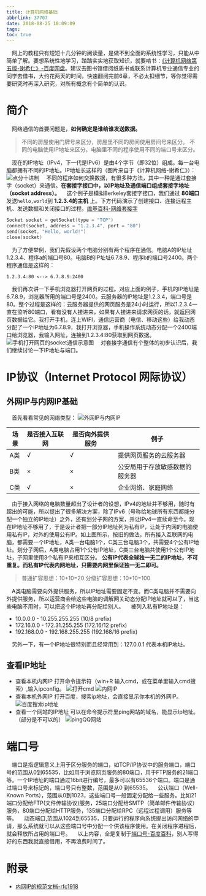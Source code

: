 ```yaml
---
title: 计算机网络基础
abbrlink: 37707
date: 2018-08-25 10:09:09
tags:
toc: true
---
```


&emsp;网上的教程只有短短十几分钟的阅读量，是做不到全面的系统性学习，只能从中简单了解。要想系统性地学习，踏踏实实地获取知识，就要啃书：[《计算机网络第五版-谢希仁》-百度网盘](https://pan.baidu.com/s/1MCiXSAIv0hPSqwf_gWcHGw)。建议去图书馆借阅纸质书或联系计算机专业通信专业的同学去借书，大约花两天的时间，快速翻阅完前6章，不必太扣细节，等你觉得需要研究时再深入研究，对所有概念有个简单的认识。

# 简介
&emsp;网络通信的首要问题是，__如何确定是谁给谁发送数据。__
> 不同的房屋使用门牌号来区分，房屋里不同的房间使用房间号来区分。
不同的电脑使用IP地址来区分，电脑里不同的程序使用不同的端口号来区分。

&emsp;现在的IP地址（IPv4，下一代是IPv6）是由4个字节（即32位）组成。每一台电脑都拥有不同的IP地址。IP地址长这样的（图片来自于《计算机网络-谢希仁》）：
![点分十进制](http://ww1.sinaimg.cn/large/005BIQVbgy1fuo1rwsry0j30t3097jtr.jpg)
&emsp;不同的程序如何交换数据，有很多种方法，其中一种是通过套接字（socket）来通信。__在套接字接口中，以IP地址及通信端口组成套接字地址（socket address）。__
&emsp;这个例子是模拟Berkeley套接字接口，我们通过 __80端口__ 发送`hello,world`到 __1.2.3.4的主机__ 上。下方代码演示了创建接口、连接远程主机、发送数据和关闭接口的过程。[维基百科-网络套接字](https://zh.wikipedia.org/wiki/%E7%B6%B2%E8%B7%AF%E6%8F%92%E5%BA%A7)
```c
Socket socket = getSocket(type = "TCP")
connect(socket, address = "1.2.3.4", port = "80")
send(socket, "Hello, world!")
close(socket)
```
&emsp;为了方便举例，我们先假设两个电脑分别有两个程序在通信。电脑A的IP址址1.2.3.4、程序a的端口号80。电脑B的IP址址6.7.8.9、程序b的端口号2400。两个程序通信是这样的：
```
1.2.3.4:80 <--> 6.7.8.9:2400 
```
&emsp;我们再次讲一下手机浏览器打开网页的过程。对应上面的例子，手机的IP地址是6.7.8.9，浏览器所用的端口号是2400。云服务器的IP地址是1.2.3.4，端口号是80。整个过程是这样的：云服务器提供的网页服务是24小时运行，所以1.2.3.4一直在监听80端口，看有没有人接进来，如果有人接进来请求网页的话，就返回网页数据给它。我打开手机，连上WIFI，通信运营商（电信、移动这些）给我动态分配了一个IP地址为6.7.8.9，我打开浏览器，手机操作系统动态分配一个2400端口给浏览器，我输入网址，连接到1.2.3.4:80获取到网页数据。
![手机打开网页的socket通信示意图](http://ww1.sinaimg.cn/large/005BIQVbgy1fuo2rfdp2oj30iv0bnglw.jpg)
&emsp;对套接字通信有个整体的初步认识后，我们继续讨论一下IP地址与端口。
# IP协议（Internet Protocol 网际协议）
## 外网IP与内网IP基础
&emsp;首先看看常见的网络类型：
![外网IP与内网IP](http://ww1.sinaimg.cn/large/005BIQVbgy1fuoemhdd56j30rr0iwjs6.jpg)

场景|是否接入互联网|是否向外提供服务|例子
---|---|---|---
A类|√|√|提供网页服务的云服务器
B类|×|×|公安局用于存放敏感数据的服务器
C类|√|×|企业网络、家庭网络


&emsp;由于接入网络的电脑数量超出了设计者的设想，IPv4的地址并不够用，随时有超出的可能，所以提出了很多解决方案，除了IPv6（号称给地球所有东西都能分配一个独立的IP地址）之外，还有划分子网的方案，并让IPv4一直续命至今。现在IP地址不够用了，于是设计者把一部分IP地址列为私有IP，让处于内网的电脑使用私有IP，对外的使用公有IP。如上图所示，按旧的做法，所有接入互联网的电脑，都需要一个IP地址，A类一台电脑1个，C类三台电脑3个，共需要4个公有IP地址。划分子网后，A类电脑占用1个公有IP地址，C类三台电脑共使用1个公有IP地址，子网里使用3个私有IP来相互区分。  __公有IP代表全球独一无二的IP地址，不可重复。而私有IP代表内网地址，只需要内网里保证独一无二即可。__ 
> 普通扩容思想：10+10=20
分级扩容思想：10*10=100

&emsp;A类电脑需要向外提供服务，所以IP地址需要固定不变。而C类电脑并不需要向外提供服务，所以运营商会给这些电脑的调解网关动态分配IP地址就可以了，当这些电脑不用时，可以把这个IP地址再分配给别人。
&emsp;被列入私有IP地址是：
- 10.0.0.0        -   10.255.255.255  (10/8 prefix)
- 172.16.0.0      -   172.31.255.255  (172.16/12 prefix)
- 192.168.0.0     -   192.168.255.255 (192.168/16 prefix)

&emsp;另外一下，有一个IP地址很特别而且经常用到：127.0.0.1 代表本机IP地址。

## 查看IP地址
- 查看本机内网IP 
打开命令提示符（win+R 输入cmd，或在菜单里输入cmd搜索）,输入ipconfig。
![打开cmd](http://ww1.sinaimg.cn/large/005BIQVbgy1fupe1tykypj314s0nawr3.jpg)
![内网IP](http://ww1.sinaimg.cn/large/005BIQVbgy1fupdzr3nbcj30rl0efwf7.jpg)
- 查看本机外网IP
打开百度，搜索ip地址，会直接显示你本机的外网IP。
![百度搜索ip地址](http://ww1.sinaimg.cn/large/005BIQVbgy1fupe5ixmprj31hc0hhq97.jpg)
- 查看一个网站的IP地址
可以在命令提示符里ping网站的域名，能显示Ip地址。（部分是不可以的）
![pingQQ网站](http://ww1.sinaimg.cn/large/005BIQVbgy1fupe8csdqhj30rl0ef3yx.jpg)


# 端口号
&emsp;端口是指逻辑意义上用于区分服务的端口，如TCP/IP协议中的服务端口，端口号的范围从0到65535，比如用于浏览网页服务的80端口，用于FTP服务的21端口等。一个IP地址的端口通过16bit进行编号，最多可以有65536个端口。端口是通过端口号来标记的，端口号只有整数，范围是从0 到65535。
&emsp;公认端口（Well-Known Ports），范围从0到1023，这些端口号一般固定分配给一些服务。比如21端口分配给FTP(文件传输协议)服务，25端口分配给SMTP（简单邮件传输协议）服务，80端口分配给HTTP服务，135端口分配给RPC（远程过程调用）服务等等。
&emsp;动态端口,范围从1024到65535，只要运行的程序向系统提出访问网络的申请，那么系统就可以从这些端口号中分配一个供该程序使用。在关闭程序进程后，就会释放所占用的端口号。
&emsp;以上内容，全是复制于[端口号-百度百科](https://baike.baidu.com/item/%E7%AB%AF%E5%8F%A3%E5%8F%B7)，别人写得好的东西我就直接借用，不再浪费时间了。

# 附录
- [内网IP的规范文档-rfc1918](https://tools.ietf.org/html/rfc1918)









